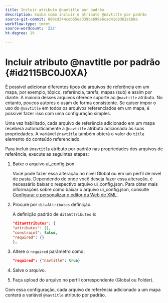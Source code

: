 ```yaml
---
title: Incluir atributo @navtitle por padrão
description: Saiba como incluir o atributo @navtitle por padrão
source-git-commit: 880cd344ceb65ea339be699ebcad41c0d62e168a
workflow-type: tm+mt
source-wordcount: '222'
ht-degree: 1%

---
```


# Incluir atributo @navtitle por padrão {#id2115BC0J0XA}

É possível adicionar diferentes tipos de arquivos de referência em um mapa, por exemplo, tópico, referência, tarefa, mapas \(sub\) e assim por diante. A maioria desses arquivos oferece suporte ao `@navtitle` atributo. No entanto, poucos autores o usam de forma consistente. Se quiser impor o uso do `@navtitle` em todos os arquivos referenciados em um mapa, é possível fazer isso com uma configuração simples.

Uma vez habilitado, cada arquivo de referência adicionado em um mapa receberá automaticamente a `@navtitle` atributo adicionado às suas propriedades. A variável `@navtitle` também obterá o valor do `title` elemento do conteúdo referenciado.

Para incluir `@navtitle` atributo por padrão nas propriedades dos arquivos de referência, execute as seguintes etapas:

1. Baixe o arquivo ui\_config.json.

   Você pode fazer essa alteração no nível Global ou em um perfil de nível de pasta. Dependendo de onde você deseja fazer essa alteração, é necessário baixar o respectivo arquivo ui\_config.json. Para obter mais informações sobre como baixar o arquivo ui\_config.json, consulte [Configurar e personalizar o editor da Web de XML](conf-folder-level.md#id2065G300O5Z).

1. Procure por `ditaAttributes` definição.

   A definição padrão de `ditaAttributes` é:

   ```json
   "ditaAttributes": {
   "attributes": [],
   "constraint": false,
   "required": {}
   },
   ```

1. Altere o `required` parâmetro como:

   ```json
   "required": {"navtitle": true}
   ```

1. Salve o arquivo.

1. Faça upload do arquivo no perfil correspondente \(Global ou Folder\).


Com essa configuração, cada arquivo de referência adicionado a um mapa conterá a variável `@navtitle` atributo por padrão.
